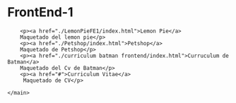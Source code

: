 <html lang="es">
<head>
    <meta charset="UTF-8">
    <meta http-equiv="X-UA-Compatible" content="IE=edge">
    <meta name="viewport" content="width=device-width, initial-scale=1.0">
    <title>FrontEnd-1</title>
</head>
<body>
    <head>
        <h1>FrontEnd-1</h1>
    </head>
    <main>
        
        <p><a href="./LemonPieFE1/index.html">Lemon Pie</a> 
        Maquetado del lemon pie</p>
        <p><a href="./Petshop/index.html">Petshop</a>
        Maquetado de Petshop</p>
        <p><a href="./curriculum batman frontend/index.html">Curruculum de Batman</a> 
        Maquetado del Cv de Batman</p>
        <p><a href="#">Curriculum Vitae</a>
         Maquetado de CV</p>
        
    </main>
</body>
</html>